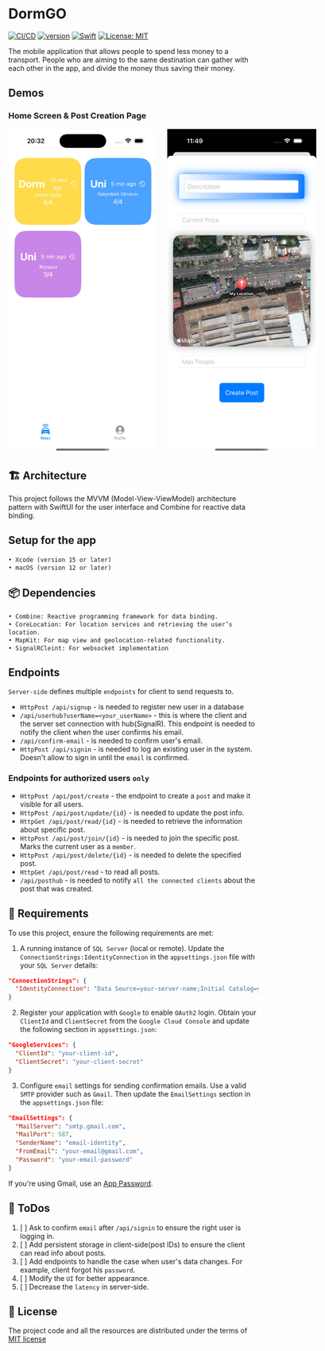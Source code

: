 # DormGO
[![CI/CD](https://github.com/blendereru/DormGO/actions/workflows/release.yml/badge.svg)](https://github.com/blendereru/DormGO/actions/workflows/release.yml)
<a href="https://dotnet.microsoft.com/en-us/"><img src="https://img.shields.io/badge/version-8.0-600aa6?style=flat&logo=dotnet&link=https://dotnet.microsoft.com/en-us/" alt="version" /></a>
<a href="https://www.swift.org/"><img src="https://img.shields.io/badge/Swift-5.0-e35424?style=flat&logo=swift&logoColor=white&link=https://www.swift.org/" alt="Swift" /></a>
[![License: MIT](https://img.shields.io/badge/license-MIT-blue.svg)](https://opensource.org/licenses/MIT)

The mobile application that allows people to spend less money to a transport. People who are aiming to the
same destination can gather with each other in the app, and divide the money thus saving their money.
## Demos
### Home Screen & Post Creation Page
<div style="display: flex; gap: 20px;">
  <img src="resources/screen.jpg" width="300" />
  <img src="resources/screen2.png" width="300" />
</div>

## 🏗️ Architecture
This project follows the MVVM (Model-View-ViewModel) architecture pattern with SwiftUI for the user interface and Combine for reactive data binding.

## Setup for the app
    • Xcode (version 15 or later)
    • macOS (version 12 or later)

## 📦 Dependencies
    • Combine: Reactive programming framework for data binding.
    • CoreLocation: For location services and retrieving the user’s location.
    • MapKit: For map view and geolocation-related functionality.
    • SignalRCleint: For websocket implementation
## Endpoints
`Server-side` defines multiple `endpoints` for client to send requests to. 
* `HttpPost /api/signup` - is needed to register new user in a database
* `/api/userhub?userName=<your_userName>` - this is where the client and the server set connection with hub(SignalR).
This endpoint is needed to notify the client when the user confirms his email.
* `/api/confirm-email` - is needed to confirm user's email.
* `HttpPost /api/signin` - is needed to log an existing user in the system. Doesn't allow to sign in until the `email` is confirmed.
### Endpoints for authorized users `only`
* `HttpPost /api/post/create` - the endpoint to create a `post` and make it visible for all users.
* `HttpPost /api/post/update/{id}` - is needed to update the post info.
* `HttpGet /api/post/read/{id}` - is needed to retrieve the information about specific post.
* `HttpPost /api/post/join/{id}` - is needed to join the specific post. Marks the current user as a `member`.
* `HttpPost /api/post/delete/{id}` - is needed to delete the specified post.
* `HttpGet /api/post/read` - to read all posts.
* `/api/posthub` - is needed to notify `all the connected clients` about the post that was created.

## 🚨 Requirements
To use this project, ensure the following requirements are met:
1. A running instance of `SQL Server` (local or remote). Update the `ConnectionStrings:IdentityConnection` in the
`appsettings.json` file with your `SQL Server` details:
```json
"ConnectionStrings": {
  "IdentityConnection": "Data Source=your-server-name;Initial Catalog=your-database-name;Integrated Security=True;"
}
```
2. Register your application with `Google` to enable `OAuth2` login. Obtain your `ClientId` and `ClientSecret` from the `Google Cloud Console` and
update the following section in `appsettings.json`:
```json
"GoogleServices": {
  "ClientId": "your-client-id",
  "ClientSecret": "your-client-secret"
}
```
3. Configure `email` settings for sending confirmation emails. Use a valid `SMTP` provider such as `Gmail`. Then
update the `EmailSettings` section in the `appsettings.json` file:
```json
"EmailSettings": {
  "MailServer": "smtp.gmail.com",
  "MailPort": 587,
  "SenderName": "email-identity",
  "FromEmail": "your-email@gmail.com",
  "Password": "your-email-password"
}
```
If you're using Gmail, use an [App Password](https://support.google.com/accounts/answer/185833?hl=en). 
## 🎯 ToDos
1. [ ] Ask to confirm `email` after `/api/signin` to ensure the right user is logging in.
2. [ ] Add persistent storage in client-side(post IDs) to ensure the client can read info about posts.
3. [ ] Add endpoints to handle the case when user's data changes. For example, client forgot his `password`.
4. [ ] Modify the `UI` for better appearance.
5. [ ] Decrease the `latency` in server-side.
## 📗 License
The project code and all the resources are distributed under the terms of [MIT license](https://github.com/blendereru/LoginForm/blob/f9ec9cd269e0b785c8a7b778e4d4f16fdb4a1427/LICENSE)

